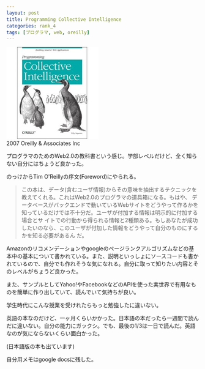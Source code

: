 ```yaml
---
layout: post
title: Programming Collective Intelligence
categories: rank_4
tags: [プログラマ, web, oreilly]
---
```



<div class="book"><div class="book_image"><a href="http://www.amazon.co.jp/dp/0596529325/"><img src="/images/35.jpg"></img></a></div><div class="book_info">2007 Oreilly & Associates Inc</div><div class="clear"></div></div>

プログラマのためのWeb2.0の教科書という感じ。学部レベルだけど、全く知らない自分にはちょうど良かった。

のっけからTim O'Reillyの序文(Foreword)にやられる。

> この本は、データ(含むユーザ情報)からその意味を抽出するテクニックを教えてくれる。これはWeb2.0のプログラマの道具箱になる。もはや、 データベースがバックエンドで動いているWebサイトをどうやって作るかを知っているだけでは不十分だ。ユーザが付加する情報は明示的に付加する場合とサ イトでの行動から得られる情報と2種類ある。もしあなたが成功したいのなら、このユーザが付加した情報をどうやって自分のものにするかを知る必要があるん だ。

Amazonのリコメンデーションやgoogleのページランクアルゴリズムなどの基本中の基本について書かれている。また、説明といっしょにソースコードも書かれているので、自分でも作れそうな気になれる。自分に取って知りたい内容とそのレベルがちょうど良かった。

また、サンプルとしてYahoo!やFacebookなどのAPIを使った実世界で有用なものを簡単に作り出していて、読んでいて気持ちが良い。

学生時代にこんな授業を受けれたらもっと勉強したに違いない。

英語の本なのだけど、一ヶ月くらいかかった。日本語の本だったら一週間で読んだに違いない。自分の能力にガックシ。でも、最後の1/3は一日で読んだ。英語なのが気にならないくらい面白かった。

(日本語版の本も出ています)

自分用メモはgoogle docsに残した。
